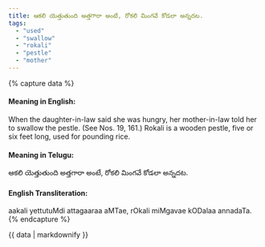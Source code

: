 ```yaml
---
title: ఆకలి యెత్తుతుంది అత్తగారా అంటే, రోకలి మింగవే కోడలా అన్నదట.
tags:
  - "used"
  - "swallow"
  - "rokali"
  - "pestle"
  - "mother"
---
```


{% capture data %}
#### Meaning in English:
When the daughter-in-law said she was hungry, her mother-in-law told her to swallow the pestle.
(See Nos. 19, 161.)
Rokali is a wooden pestle, five or six feet long, used for pounding rice.

#### Meaning in Telugu:
ఆకలి యెత్తుతుంది అత్తగారా అంటే, రోకలి మింగవే కోడలా అన్నదట.

#### English Transliteration:
aakali yettutuMdi attagaaraa aMTae, rOkali miMgavae kODalaa annadaTa.
{% endcapture %}

{{ data | markdownify }}

